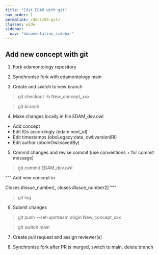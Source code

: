 ```yaml
---
title: "Edit EDAM with git"
nav_order: 1
permalink: /docs/04-git/
classes: wide
sidebar:
  nav: "documentation_sidebar"
---
```


## Add new concept with git

1. Fork edamontology repository

2. Synchronise fork with edamontology main 

3. Create and switch to new branch 

> git checkout -b New_concept_xxx

> git branch

4. Make changes locally in file EDAM_dev.owl

* Add concept
* Edit IDs accordingly (edam:next_id)
* Edit timestamps (oboLegacy:date, owl:versionIRI)
* Edit author (oboInOwl:savedBy)

5. Commit changes and revise commit (use conventions + for commit message)

> git commit EDAM_dev.owl

"""
Add new concept <label> in <class> 

Closes #issue_number[, closes #issue_number2]
"""

> git log

6. Submit changes

> git push --set-upstream origin New_concept_xxx 

> git switch main

7. Create pull request and assign reviewer(s)

8. Synchronise fork after PR is merged, switch to main, delete branch
